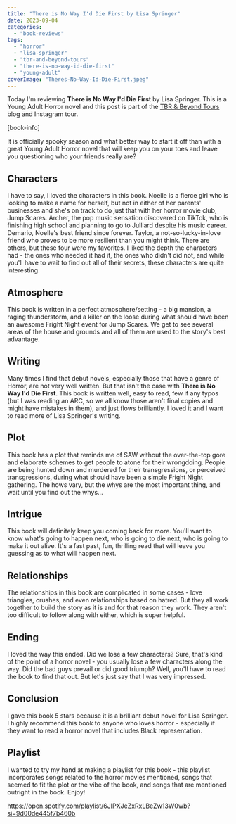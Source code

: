 ```yaml
---
title: "There is No Way I'd Die First by Lisa Springer"
date: 2023-09-04
categories: 
  - "book-reviews"
tags: 
  - "horror"
  - "lisa-springer"
  - "tbr-and-beyond-tours"
  - "there-is-no-way-id-die-first"
  - "young-adult"
coverImage: "Theres-No-Way-Id-Die-First.jpeg"
---
```


Today I'm reviewing **There is No Way I'd Die Firs**t by Lisa Springer. This is a Young Adult Horror novel and this post is part of the [TBR & Beyond Tours](https://tbrandbeyondtours.com/2023/08/01/tour-schedule-there-is-no-way-id-die-first-by-lisa-springer/) blog and Instagram tour.

\[book-info\]

It is officially spooky season and what better way to start it off than with a great Young Adult Horror novel that will keep you on your toes and leave you questioning who your friends really are?

## Characters

I have to say, I loved the characters in this book. Noelle is a fierce girl who is looking to make a name for herself, but not in either of her parents' businesses and she's on track to do just that with her horror movie club, Jump Scares. Archer, the pop music sensation discovered on TikTok, who is finishing high school and planning to go to Julliard despite his music career. Demario, Noelle's best friend since forever. Taylor, a not-so-lucky-in-love friend who proves to be more resilient than you might think. There are others, but these four were my favorites. I liked the depth the characters had - the ones who needed it had it, the ones who didn't did not, and while you'll have to wait to find out all of their secrets, these characters are quite interesting.

## Atmosphere

This book is written in a perfect atmosphere/setting - a big mansion, a raging thunderstorm, and a killer on the loose during what should have been an awesome Fright Night event for Jump Scares. We get to see several areas of the house and grounds and all of them are used to the story's best advantage.

## Writing

Many times I find that debut novels, especially those that have a genre of Horror, are not very well written. But that isn't the case with **There is No Way I'd Die First**. This book is written well, easy to read, few if any typos (but I was reading an ARC, so we all know those aren't final copies and might have mistakes in them), and just flows brilliantly. I loved it and I want to read more of Lisa Springer's writing.

## Plot

This book has a plot that reminds me of SAW without the over-the-top gore and elaborate schemes to get people to atone for their wrongdoing. People are being hunted down and murdered for their transgressions, or perceived transgressions, during what should have been a simple Fright Night gathering. The hows vary, but the whys are the most important thing, and wait until you find out the whys...

## Intrigue

This book will definitely keep you coming back for more. You'll want to know what's going to happen next, who is going to die next, who is going to make it out alive. It's a fast past, fun, thrilling read that will leave you guessing as to what will happen next.

## Relationships

The relationships in this book are complicated in some cases - love triangles, crushes, and even relationships based on hatred. But they all work together to build the story as it is and for that reason they work. They aren't too difficult to follow along with either, which is super helpful.

## Ending

I loved the way this ended. Did we lose a few characters? Sure, that's kind of the point of a horror novel - you usually lose a few characters along the way. Did the bad guys prevail or did good triumph? Well, you'll have to read the book to find that out. But let's just say that I was very impressed.

## Conclusion

I gave this book 5 stars because it is a brilliant debut novel for Lisa Springer. I highly recommend this book to anyone who loves horror - especially if they want to read a horror novel that includes Black representation.

## Playlist

I wanted to try my hand at making a playlist for this book - this playlist incorporates songs related to the horror movies mentioned, songs that seemed to fit the plot or the vibe of the book, and songs that are mentioned outright in the book. Enjoy!

https://open.spotify.com/playlist/6JIPXJeZxRxLBeZw13W0wb?si=9d00de445f7b460b
